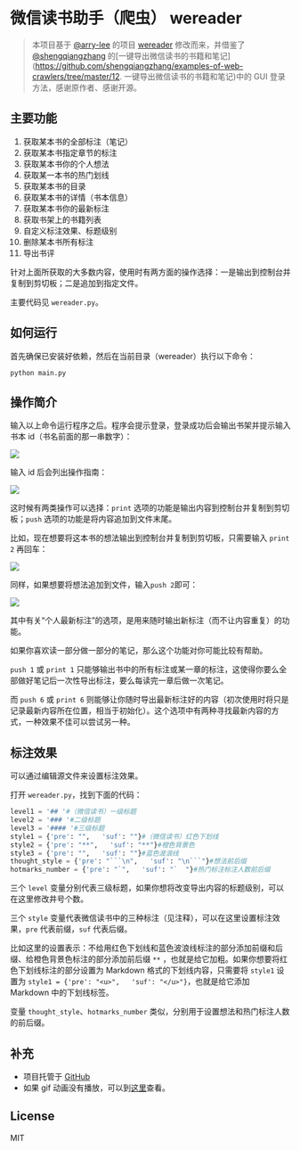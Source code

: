 # 微信读书助手（爬虫） wereader

> 本项目基于 [@arry-lee](https://github.com/arry-lee) 的项目 [wereader](https://github.com/arry-lee/wereader/issues/20) 修改而来，并借鉴了 [@shengqiangzhang](https://github.com/shengqiangzhang) 的[一键导出微信读书的书籍和笔记](https://github.com/shengqiangzhang/examples-of-web-crawlers/tree/master/12. 一键导出微信读书的书籍和笔记)中的 GUI 登录方法，感谢原作者、感谢开源。

## 主要功能

1. 获取某本书的全部标注（笔记）
2. 获取某本书指定章节的标注
3. 获取某本书你的个人想法
4. 获取某一本书的热门划线
5. 获取某本书的目录
6. 获取某本书的详情（书本信息）
7. 获取某本书你的最新标注
8. 获取书架上的书籍列表
9. 自定义标注效果、标题级别
10. 删除某本书所有标注
11. 导出书评

针对上面所获取的大多数内容，使用时有两方面的操作选择：一是输出到控制台并复制到剪切板；二是追加到指定文件。

主要代码见 `wereader.py`。

## 如何运行

首先确保已安装好依赖，然后在当前目录（wereader）执行以下命令：

```
python main.py
```

## 操作简介

输入以上命令运行程序之后。程序会提示登录，登录成功后会输出书架并提示输入书本 id（书名前面的那一串数字）：

![](https://img2020.cnblogs.com/blog/1934175/202005/1934175-20200511212839422-1766996009.gif)

输入 id 后会列出操作指南：

![](https://img2020.cnblogs.com/blog/1934175/202005/1934175-20200511212905982-1293929952.png)

这时候有两类操作可以选择：`print` 选项的功能是输出内容到控制台并复制到剪切板；`push` 选项的功能是将内容追加到文件末尾。

比如，现在想要将这本书的想法输出到控制台并复制到剪切板，只需要输入 `print 2` 再回车：

![](https://img2020.cnblogs.com/blog/1934175/202005/1934175-20200511212918007-526172681.gif)

同样，如果想要将想法追加到文件，输入`push 2`即可：

![](https://img2020.cnblogs.com/blog/1934175/202005/1934175-20200511212927327-461054829.gif)

其中有关“个人最新标注”的选项，是用来随时输出新标注（而不让内容重复）的功能。

如果你喜欢读一部分做一部分的笔记，那么这个功能对你可能比较有帮助。

`push 1` 或 `print 1` 只能够输出书中的所有标注或某一章的标注，这使得你要么全部做好笔记后一次性导出标注，要么每读完一章后做一次笔记。

而 `push 6` 或 `print 6` 则能够让你随时导出最新标注好的内容（初次使用时将只是记录最新内容所在位置，相当于初始化）。这个选项中有两种寻找最新内容的方式，一种效果不佳可以尝试另一种。

## 标注效果

可以通过编辑源文件来设置标注效果。

打开 `wereader.py`，找到下面的代码：

```python
level1 = '## '#（微信读书）一级标题
level2 = '### '#二级标题
level3 = '#### '#三级标题
style1 = {'pre': "",   'suf': ""}#（微信读书）红色下划线
style2 = {'pre': "**",   'suf': "**"}#橙色背景色
style3 = {'pre': "",   'suf': ""}#蓝色波浪线
thought_style = {'pre': "```\n",   'suf': "\n```"}#想法前后缀
hotmarks_number = {'pre': "`",   'suf': "`  "}#热门标注标注人数前后缀
```

三个 `level` 变量分别代表三级标题，如果你想将改变导出内容的标题级别，可以在这里修改井号个数。

三个 `style` 变量代表微信读书中的三种标注（见注释），可以在这里设置标注效果，`pre` 代表前缀，`suf` 代表后缀。

比如这里的设置表示：不给用红色下划线和蓝色波浪线标注的部分添加前缀和后缀、给橙色背景色标注的部分添加前后缀 `**` ，也就是给它加粗。如果你想要将红色下划线标注的部分设置为 Markdown 格式的下划线内容，只需要将 `style1` 设置为 `style1 = {'pre': "<u>",   'suf': "</u>"}`，也就是给它添加 Markdown 中的下划线标签。

变量 `thought_style`、`hotmarks_number` 类似，分别用于设置想法和热门标注人数的前后缀。

## 补充

- 项目托管于 [GitHub](https://github.com/liuhao326/pythontools/tree/master/wereader)
- 如果 gif 动画没有播放，可以到[这里](https://www.cnblogs.com/Higurashi-kagome/p/12872060.html)查看。

## License

MIT
